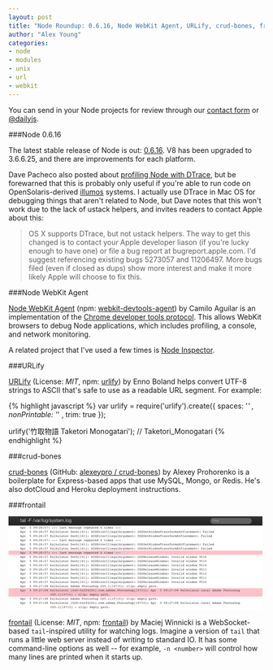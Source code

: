 ```yaml
---
layout: post
title: "Node Roundup: 0.6.16, Node WebKit Agent, URLify, crud-bones, frontail"
author: "Alex Young"
categories: 
- node
- modules
- unix
- url
- webkit
---
```


<div class="intro">
You can send in your Node projects for review through our <a href="/contact.html">contact form</a> or <a href="http://twitter.com/dailyjs">@dailyjs</a>.
</div>

###Node 0.6.16

The latest stable release of Node is out: [0.6.16](http://blog.nodejs.org/2012/04/30/version-0-6-16-stable/).  V8 has been upgraded to 3.6.6.25, and there are improvements for each platform.

Dave Pacheco also posted about [profiling Node with DTrace](http://blog.nodejs.org/2012/04/25/profiling-node-js/), but be forewarned that this is probably only useful if you're able to run code on OpenSolaris-derived [illumos](http://wiki.illumos.org/display/illumos/illumos+Home) systems.  I actually use DTrace in Mac OS for debugging things that aren't related to Node, but Dave notes that this won't work due to the lack of ustack helpers, and invites readers to contact Apple about this:

> OS X supports DTrace, but not ustack helpers. The way to get this changed is to contact your Apple developer liason (if you're lucky enough to have one) or file a bug report at bugreport.apple.com. I'd suggest referencing existing bugs 5273057 and 11206497. More bugs filed (even if closed as dups) show more interest and make it more likely Apple will choose to fix this.

###Node WebKit Agent

[Node WebKit Agent](https://github.com/c4milo/node-webkit-agent) (npm: [webkit-devtools-agent](http://search.npmjs.org/#/webkit-devtools-agent)) by Camilo Aguilar is an implementation of the [Chrome developer tools protocol](https://developers.google.com/chrome-developer-tools/docs/protocol/1.0/).  This allows WebKit browsers to debug Node applications, which includes profiling, a console, and network monitoring.

A related project that I've used a few times is [Node Inspector](https://github.com/dannycoates/node-inspector).

###URLify

[URLify](https://github.com/Gottox/node-urlify) (License: _MIT_, npm: [urlify](http://search.npmjs.org/#/urlify)) by Enno Boland helps convert UTF-8 strings to ASCII that's safe to use as a readable URL segment.  For example:

{% highlight javascript %}
var urlify = require('urlify').create({
  spaces: '_'
, nonPrintable: '_'
, trim: true
});

urlify('竹取物語 Taketori Monogatari');
// Taketori_Monogatari
{% endhighlight %}

###crud-bones

[crud-bones](http://words.alexeypro.com/crud-bones/) (GitHub: [alexeypro / crud-bones](https://github.com/alexeypro/crud-bones)) by Alexey Prohorenko is a boilerplate for Express-based apps that use MySQL, Mongo, or Redis.  He's also dotCloud and Heroku deployment instructions.

###frontail

![frontail](/images/posts/frontail.png)

[frontail](https://github.com/mthenw/frontail) (License: _MIT_, npm: [frontail](http://search.npmjs.org/#/frontail)) by Maciej Winnicki is a WebSocket-based `tail`-inspired utility for watching logs.  Imagine a version of `tail` that runs a little web server instead of writing to standard IO.  It has some command-line options as well -- for example, `-n <number>` will control how many lines are printed when it starts up.
